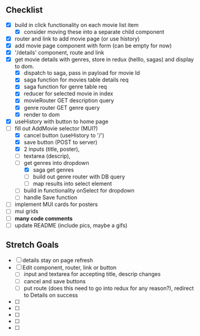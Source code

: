 ## Checklist

- [x] build in click functionality on each movie list item
    - [x] consider moving these into a separate child component
- [x] router and link to add movie page (or use history)
- [x] add movie page component with form (can be empty for now)
- [x] '/details' component, route and link
- [x] get movie details with genres, store in redux (helllo, sagas) and display to dom.
    - [x] dispatch to saga, pass in payload for movie Id
    - [x] saga function for movies table details req
    - [x] saga function for genre table req
    - [x] reducer for selected movie in index
    - [x] movieRouter GET description query
    - [x] genre router GET genre query
    - [x] render to dom
- [x] useHistory with button to home page
- [ ] fill out AddMovie selector (MUI?)
    - [x] cancel button (useHistory to '/')
    - [x] save button (POST to server)
    - [x] 2 inputs (title, poster),
    - [ ] textarea (descrip),
    - [ ] get genres into dropdown
        - [x] saga get genres
        - [ ] build out genre router with DB query
        - [ ] map results into select element
    - [ ] build in functionality onSelect for dropdown
    - [ ] handle Save function
- [ ] implement MUI cards for posters
- [ ] mui grids
- [ ] __**many code comments**__
- [ ] update README (include pics, maybe a gifs)

## Stretch Goals

- [ ] details stay on page refresh
- [ ] Edit component, router, link or button
    - [ ] input and textarea for accepting title, descrip changes
    - [ ] cancel and save buttons
    - [ ] put route (does this need to go into redux for any reason?), redirect to Details on success
- [ ] 
- [ ] 
- [ ] 
- [ ] 
- [ ] 
